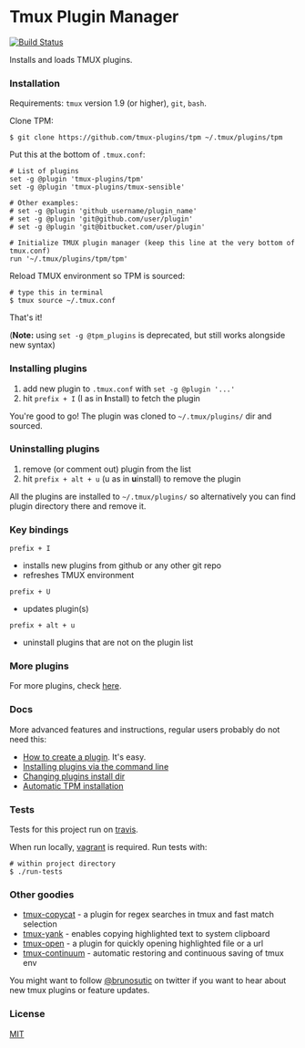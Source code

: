 # Tmux Plugin Manager

[![Build Status](https://travis-ci.org/tmux-plugins/tpm.png?branch=master)](https://travis-ci.org/tmux-plugins/tpm)

Installs and loads TMUX plugins.

### Installation

Requirements: `tmux` version 1.9 (or higher), `git`, `bash`.

Clone TPM:

    $ git clone https://github.com/tmux-plugins/tpm ~/.tmux/plugins/tpm

Put this at the bottom of `.tmux.conf`:

    # List of plugins
    set -g @plugin 'tmux-plugins/tpm'
    set -g @plugin 'tmux-plugins/tmux-sensible'

    # Other examples:
    # set -g @plugin 'github_username/plugin_name'
    # set -g @plugin 'git@github.com/user/plugin'
    # set -g @plugin 'git@bitbucket.com/user/plugin'

    # Initialize TMUX plugin manager (keep this line at the very bottom of tmux.conf)
    run '~/.tmux/plugins/tpm/tpm'

Reload TMUX environment so TPM is sourced:

    # type this in terminal
    $ tmux source ~/.tmux.conf

That's it!

(**Note:** using `set -g @tpm_plugins` is deprecated, but still works alongside
new syntax)

### Installing plugins

1. add new plugin to `.tmux.conf` with `set -g @plugin '...'`
2. hit `prefix + I` (I as in **I**nstall) to fetch the plugin

You're good to go! The plugin was cloned to `~/.tmux/plugins/` dir and sourced.

### Uninstalling plugins

1. remove (or comment out) plugin from the list
2. hit `prefix + alt + u` (u as in **u**install) to remove the plugin

All the plugins are installed to `~/.tmux/plugins/` so alternatively you can
find plugin directory there and remove it.

### Key bindings

`prefix + I`
- installs new plugins from github or any other git repo
- refreshes TMUX environment

`prefix + U`
- updates plugin(s)

`prefix + alt + u`
- uninstall plugins that are not on the plugin list

### More plugins

For more plugins, check [here](https://github.com/tmux-plugins).

### Docs

More advanced features and instructions, regular users probably do not need
this:

- [How to create a plugin](docs/how_to_create_plugin.md). It's easy.
- [Installing plugins via the command line](docs/installing_plugins_via_cmd_line.md)
- [Changing plugins install dir](docs/changing_plugins_install_dir.md)
- [Automatic TPM installation](docs/automatic_tpm_installation.md)

### Tests

Tests for this project run on [travis](https://travis-ci.org/tmux-plugins/tpm).

When run locally, [vagrant](https://www.vagrantup.com/) is required.
Run tests with:

    # within project directory
    $ ./run-tests

### Other goodies

- [tmux-copycat](https://github.com/tmux-plugins/tmux-copycat) - a plugin for
  regex searches in tmux and fast match selection
- [tmux-yank](https://github.com/tmux-plugins/tmux-yank) - enables copying
  highlighted text to system clipboard
- [tmux-open](https://github.com/tmux-plugins/tmux-open) - a plugin for quickly
  opening highlighted file or a url
- [tmux-continuum](https://github.com/tmux-plugins/tmux-continuum) - automatic
  restoring and continuous saving of tmux env

You might want to follow [@brunosutic](https://twitter.com/brunosutic) on
twitter if you want to hear about new tmux plugins or feature updates.

### License

[MIT](LICENSE.md)
